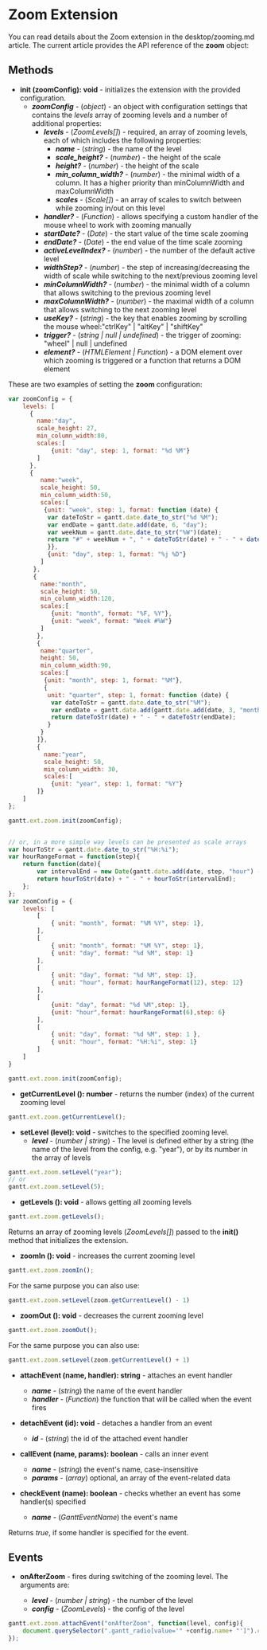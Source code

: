 Zoom Extension
==============

You can read details about the Zoom extension in the desktop/zooming.md article. The current article provides the API reference of the **zoom** object:

## Methods

- <span class=submethod>**init (zoomConfig): void**</span> - initializes the extension with the provided configuration.
    - **_zoomConfig_** - (*object*) - an object with configuration settings that contains the *levels* array of zooming levels and a number of additional properties:
        - **_levels_** - (*ZoomLevels[]*) - required, an array of zooming levels, each of which includes the following properties:
            - **_name_** - (*string*) - the name of the level
            - **_scale_height?_** -  (*number*) - the height of the scale
            - **_height?_** -  (*number*) - the height of the scale
            - **_min_column_width?_** - (*number*) - the minimal width of a column. It has a higher priority than minColumnWidth and maxColumnWidth
            - **_scales_** - (*Scale[]*) - an array of scales to switch between while zooming in/out on this level
        - **_handler?_** - (*Function*) - allows specifying a custom handler of the mouse wheel to work with zooming manually
        - **_startDate?_** - (*Date*) - the start value of the time scale zooming
        - **_endDate?_** - (*Date*) - the end value of the time scale zooming
        - **_activeLevelIndex?_** - (*number*) - the number of the default active level
        - **_widthStep?_** - (*number*) - the step of increasing/decreasing the width of scale while switching to the next/previous zooming level
        - **_minColumnWidth?_** - (*number*) - the minimal width of a column that allows switching to the previous zooming level
        - **_maxColumnWidth?_** - (*number*) - the maximal width of a column that allows switching to the next zooming level
        - **_useKey?_** - (*string*) - the key that enables zooming by scrolling the mouse wheel:"ctrlKey" | "altKey" | "shiftKey"
        - **_trigger?_** - (*string | null | undefined*) - the trigger of zooming: "wheel" | null | undefined 
        - **_element?_** - (*HTMLElement | Function*) - a DOM element over which zooming is triggered or a function that returns a DOM element

These are two examples of setting the **zoom** configuration:

~~~js
var zoomConfig = {
	levels: [
      {
        name:"day",
        scale_height: 27,
        min_column_width:80,
        scales:[
        	{unit: "day", step: 1, format: "%d %M"}
        ]
      },
      {
         name:"week",
         scale_height: 50,
         min_column_width:50,
         scales:[
          {unit: "week", step: 1, format: function (date) {
           var dateToStr = gantt.date.date_to_str("%d %M");
           var endDate = gantt.date.add(date, 6, "day");
           var weekNum = gantt.date.date_to_str("%W")(date);
           return "#" + weekNum + ", " + dateToStr(date) + " - " + dateToStr(endDate);
           }},
           {unit: "day", step: 1, format: "%j %D"}
         ]
       },
       {
         name:"month",
         scale_height: 50,
         min_column_width:120,
         scales:[
         	{unit: "month", format: "%F, %Y"},
         	{unit: "week", format: "Week #%W"}
         ]
        },
        {
         name:"quarter",
         height: 50,
         min_column_width:90,
         scales:[
          {unit: "month", step: 1, format: "%M"},
          {
           unit: "quarter", step: 1, format: function (date) {
            var dateToStr = gantt.date.date_to_str("%M");
            var endDate = gantt.date.add(gantt.date.add(date, 3, "month"), -1, "day");
            return dateToStr(date) + " - " + dateToStr(endDate);
           }
         }
  	    ]},
        {
          name:"year",
          scale_height: 50,
          min_column_width: 30,
          scales:[
          	{unit: "year", step: 1, format: "%Y"}
        ]}
    ]
};

gantt.ext.zoom.init(zoomConfig);


// or, in a more simple way levels can be presented as scale arrays
var hourToStr = gantt.date.date_to_str("%H:%i");
var hourRangeFormat = function(step){
	return function(date){
    	var intervalEnd = new Date(gantt.date.add(date, step, "hour") - 1)
        return hourToStr(date) + " - " + hourToStr(intervalEnd);
    };
};
var zoomConfig = {
    levels: [
        [
            { unit: "month", format: "%M %Y", step: 1},
        ],
        [
            { unit: "month", format: "%M %Y", step: 1},
            { unit: "day", format: "%d %M", step: 1}
        ],
        [
            { unit: "day", format: "%d %M", step: 1},
            { unit: "hour", format: hourRangeFormat(12), step: 12}
        ],
        [
            {unit: "day", format: "%d %M",step: 1},
            {unit: "hour",format: hourRangeFormat(6),step: 6}
        ],
        [
            { unit: "day", format: "%d %M", step: 1 },
            { unit: "hour", format: "%H:%i", step: 1}
        ]
    ]
}

gantt.ext.zoom.init(zoomConfig);
~~~

- <span class=submethod>**getCurrentLevel (): number**</span> - returns the number (index) of the current zooming level

~~~js
gantt.ext.zoom.getCurrentLevel();
~~~

- <span class=submethod>**setLevel (level): void**</span> - switches to the specified zooming level.
	- **_level_** - (*number | string*) - The level is defined either by a string (the name of the level from the config, e.g. "year"), or by its number in the array of levels

~~~js
gantt.ext.zoom.setLevel("year");
// or 
gantt.ext.zoom.setLevel(5);
~~~

- <span class=submethod>**getLevels (): void**</span> - allows getting all zooming levels

~~~js
gantt.ext.zoom.getLevels();
~~~

Returns an array of zooming levels (*ZoomLevels[]*) passed to the **init()** method that initializes the extension.

- <span class=submethod>**zoomIn (): void**</span> - increases the current zooming level

~~~js
gantt.ext.zoom.zoomIn();
~~~

For the same purpose you can also use:

~~~js
gantt.ext.zoom.setLevel(zoom.getCurrentLevel() - 1)
~~~

- <span class=submethod>**zoomOut (): void**</span> - decreases the current zooming level

~~~js
gantt.ext.zoom.zoomOut();
~~~

For the same purpose you can also use:

~~~js
gantt.ext.zoom.setLevel(zoom.getCurrentLevel() + 1)
~~~

- <span class=submethod>**attachEvent (name, handler): string**</span> - attaches an event handler
    - **_name_** - (*string*) the name of the event handler
    - **_handler_** - (*Function*) the function that will be called when the event fires

- <span class=submethod>**detachEvent (id): void**</span> - detaches a handler from an event
    - **_id_** - (*string*) the id of the attached event handler

- <span class=submethod>**callEvent (name, params): boolean**</span> - calls an inner event
    - **_name_** - (*string*) the event's name, case-insensitive
    - **_params_** - (*array*) optional, an array of the event-related data

- <span class=submethod>**checkEvent (name): boolean**</span> - checks whether an event has some handler(s) specified
    - **_name_** - (*GanttEventName*)  the event's name

Returns <i>true</i>, if some handler is specified for the event.

## Events

- **<span class=eventname>onAfterZoom</span>** -  fires during switching of the zooming level.
The arguments are: 

    - **_level_** - (*number | string*) - the number of the level
    - **_config_** - (*ZoomLevels*) - the config of the level


~~~js
gantt.ext.zoom.attachEvent("onAfterZoom", function(level, config){ 
    document.querySelector(".gantt_radio[value='" +config.name+ "']").checked = true;
}); 
~~~


